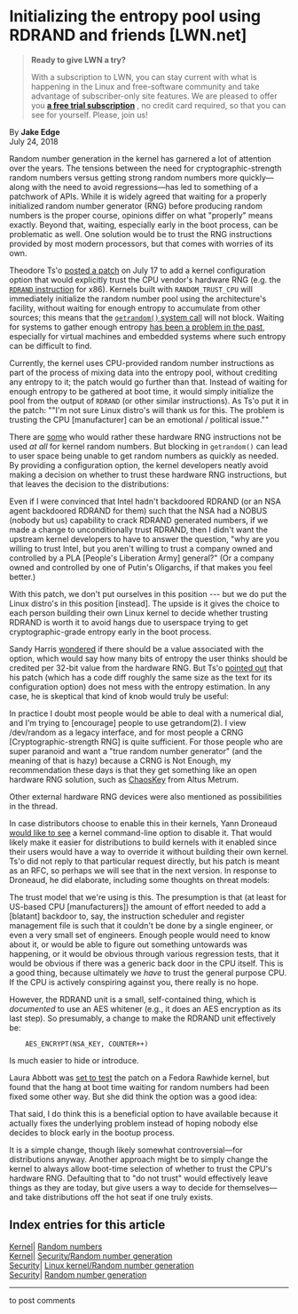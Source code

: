 # Initializing the entropy pool using RDRAND and friends [LWN.net]

> **Ready to give LWN a try?**
> 
> With a subscription to LWN, you can stay current with what is happening in the Linux and free-software community and take advantage of subscriber-only site features. We are pleased to offer you **[a free trial subscription](https://lwn.net/Promo/nst-trial/claim)** , no credit card required, so that you can see for yourself. Please, join us! 

By **Jake Edge**  
July 24, 2018 

Random number generation in the kernel has garnered a lot of attention over the years. The tensions between the need for cryptographic-strength random numbers versus getting strong random numbers more quickly—along with the need to avoid regressions—has led to something of a patchwork of APIs. While it is widely agreed that waiting for a properly initialized random number generator (RNG) before producing random numbers is the proper course, opinions differ on what "properly" means exactly. Beyond that, waiting, especially early in the boot process, can be problematic as well. One solution would be to trust the RNG instructions provided by most modern processors, but that comes with worries of its own. 

Theodore Ts'o [posted a patch](/Articles/760121/) on July 17 to add a kernel configuration option that would explicitly trust the CPU vendor's hardware RNG (e.g. the [`RDRAND` instruction](https://en.wikipedia.org/wiki/RdRand) for x86). Kernels built with `RANDOM_TRUST_CPU` will immediately initialize the random number pool using the architecture's facility, without waiting for enough entropy to accumulate from other sources; this means that the [`getrandom()` system call](http://man7.org/linux/man-pages/man2/getrandom.2.html) will not block. Waiting for systems to gather enough entropy [has been a problem in the past](/Articles/693189/), especially for virtual machines and embedded systems where such entropy can be difficult to find. 

Currently, the kernel uses CPU-provided random number instructions as part of the process of mixing data into the entropy pool, without crediting any entropy to it; the patch would go further than that. Instead of waiting for enough entropy to be gathered at boot time, it would simply initialize the pool from the output of `RDRAND` (or other similar instructions). As Ts'o put it in the patch: ""I'm not sure Linux distro's will thank us for this. The problem is trusting the CPU [manufacturer] can be an emotional / political issue."" 

There are [some](http://comments.gmane.org/gmane.comp.security.cryptography.randombit/4689) who would rather these hardware RNG instructions not be used _at all_ for kernel random numbers. But blocking in `getrandom()` can lead to user space being unable to get random numbers as quickly as needed. By providing a configuration option, the kernel developers neatly avoid making a decision on whether to trust these hardware RNG instructions, but that leaves the decision to the distributions: 

Even if I were convinced that Intel hadn't backdoored RDRAND (or an NSA agent backdoored RDRAND for them) such that the NSA had a NOBUS (nobody but us) capability to crack RDRAND generated numbers, if we made a change to unconditionally trust RDRAND, then I didn't want the upstream kernel developers to have to answer the question, "why are you willing to trust Intel, but you aren't willing to trust a company owned and controlled by a PLA [People's Liberation Army] general?" (Or a company owned and controlled by one of Putin's Oligarchs, if that makes you feel better.) 

With this patch, we don't put ourselves in this position --- but we do put the Linux distro's in this position [instead]. The upside is it gives the choice to each person building their own Linux kernel to decide whether trusting RDRAND is worth it to avoid hangs due to userspace trying to get cryptographic-grade entropy early in the boot process. 

Sandy Harris [wondered](/Articles/760614/) if there should be a value associated with the option, which would say how many bits of entropy the user thinks should be credited per 32-bit value from the hardware RNG. But Ts'o [pointed out](/Articles/760615/) that his patch (which has a code diff roughly the same size as the text for its configuration option) does not mess with the entropy estimation. In any case, he is skeptical that kind of knob would truly be useful: 

In practice I doubt most people would be able to deal with a numerical dial, and I'm trying to [encourage] people to use getrandom(2). I view /dev/random as a legacy interface, and for most people a CRNG [Cryptographic-strength RNG] is quite sufficient. For those people who are super paranoid and want a "true random number generator" (and the meaning of that is hazy) because a CRNG is Not Enough, my recommendation these days is that they get something like an open hardware RNG solution, such as [ChaosKey](https://altusmetrum.org/ChaosKey/) from Altus Metrum. 

Other external hardware RNG devices were also mentioned as possibilities in the thread. 

In case distributors choose to enable this in their kernels, Yann Droneaud [would like to see](/Articles/760617/) a kernel command-line option to disable it. That would likely make it easier for distributions to build kernels with it enabled since their users would have a way to override it without building their own kernel. Ts'o did not reply to that particular request directly, but his patch is meant as an RFC, so perhaps we will see that in the next version. In response to Droneaud, he did elaborate, including some thoughts on threat models: 

The trust model that we're using is this. The presumption is that (at least for US-based CPU [manufacturers]) the amount of effort needed to add a [blatant] backdoor to, say, the instruction scheduler and register management file is such that it couldn't be done by a single engineer, or even a very small set of engineers. Enough people would need to know about it, or would be able to figure out something untowards was happening, or it would be obvious through various regression tests, that it would be obvious if there was a generic back door in the CPU itself. This is a good thing, because ultimately we *have* to trust the general purpose CPU. If the CPU is actively conspiring against you, there really is no hope. 

However, the RDRAND unit is a small, self-contained thing, which is *documented* to use an AES whitener (e.g., it does an AES encryption as its last step). So presumably, a change to make the RDRAND unit effectively be: 
    
    
    	AES_ENCRYPT(NSA_KEY, COUNTER++)
    

Is much easier to hide or introduce. 

Laura Abbott was [set to test](/Articles/760621/) the patch on a Fedora Rawhide kernel, but found that the hang at boot time waiting for random numbers had been fixed some other way. But she did think the option was a good idea: 

That said, I do think this is a beneficial option to have available because it actually fixes the underlying problem instead of hoping nobody else decides to block early in the bootup process. 

It is a simple change, though likely somewhat controversial—for distributions anyway. Another approach might be to simply change the kernel to always allow boot-time selection of whether to trust the CPU's hardware RNG. Defaulting that to "do not trust" would effectively leave things as they are today, but give users a way to decide for themselves—and take distributions off the hot seat if one truly exists. 

  
Index entries for this article  
---  
[Kernel](/Kernel/Index)| [Random numbers](/Kernel/Index#Random_numbers)  
[Kernel](/Kernel/Index)| [Security/Random number generation](/Kernel/Index#Security-Random_number_generation)  
[Security](/Security/Index/)| [Linux kernel/Random number generation](/Security/Index/#Linux_kernel-Random_number_generation)  
[Security](/Security/Index/)| [Random number generation](/Security/Index/#Random_number_generation)  
  


* * *

to post comments 
